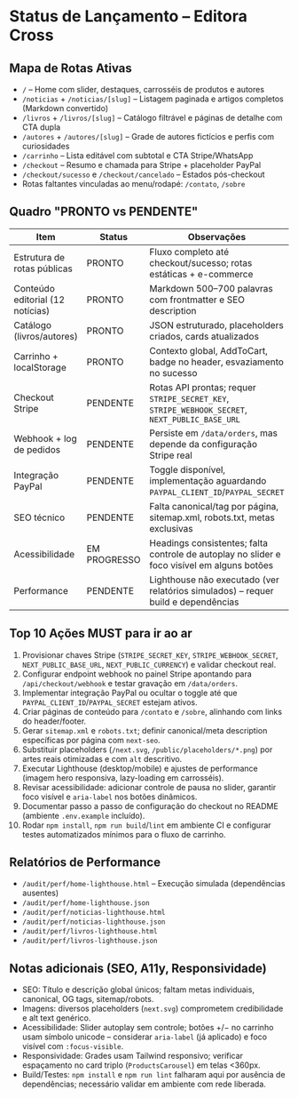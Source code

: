 # Status de Lançamento – Editora Cross

## Mapa de Rotas Ativas
- `/` – Home com slider, destaques, carrosséis de produtos e autores
- `/noticias` + `/noticias/[slug]` – Listagem paginada e artigos completos (Markdown convertido)
- `/livros` + `/livros/[slug]` – Catálogo filtrável e páginas de detalhe com CTA dupla
- `/autores` + `/autores/[slug]` – Grade de autores fictícios e perfis com curiosidades
- `/carrinho` – Lista editável com subtotal e CTA Stripe/WhatsApp
- `/checkout` – Resumo e chamada para Stripe + placeholder PayPal
- `/checkout/sucesso` e `/checkout/cancelado` – Estados pós-checkout
- Rotas faltantes vinculadas ao menu/rodapé: `/contato`, `/sobre`

## Quadro "PRONTO vs PENDENTE"
| Item | Status | Observações |
| --- | --- | --- |
| Estrutura de rotas públicas | PRONTO | Fluxo completo até checkout/sucesso; rotas estáticas + e-commerce |
| Conteúdo editorial (12 notícias) | PRONTO | Markdown 500–700 palavras com frontmatter e SEO description |
| Catálogo (livros/autores) | PRONTO | JSON estruturado, placeholders criados, cards atualizados |
| Carrinho + localStorage | PRONTO | Contexto global, AddToCart, badge no header, esvaziamento no sucesso |
| Checkout Stripe | PENDENTE | Rotas API prontas; requer `STRIPE_SECRET_KEY`, `STRIPE_WEBHOOK_SECRET`, `NEXT_PUBLIC_BASE_URL` |
| Webhook + log de pedidos | PENDENTE | Persiste em `/data/orders`, mas depende da configuração Stripe real |
| Integração PayPal | PENDENTE | Toggle disponível, implementação aguardando `PAYPAL_CLIENT_ID`/`PAYPAL_SECRET` |
| SEO técnico | PENDENTE | Falta canonical/tag por página, sitemap.xml, robots.txt, metas exclusivas |
| Acessibilidade | EM PROGRESSO | Headings consistentes; falta controle de autoplay no slider e foco visível em alguns botões |
| Performance | PENDENTE | Lighthouse não executado (ver relatórios simulados) – requer build e dependências |

## Top 10 Ações MUST para ir ao ar
1. Provisionar chaves Stripe (`STRIPE_SECRET_KEY`, `STRIPE_WEBHOOK_SECRET`, `NEXT_PUBLIC_BASE_URL`, `NEXT_PUBLIC_CURRENCY`) e validar checkout real.
2. Configurar endpoint webhook no painel Stripe apontando para `/api/checkout/webhook` e testar gravação em `/data/orders`.
3. Implementar integração PayPal ou ocultar o toggle até que `PAYPAL_CLIENT_ID`/`PAYPAL_SECRET` estejam ativos.
4. Criar páginas de conteúdo para `/contato` e `/sobre`, alinhando com links do header/footer.
5. Gerar `sitemap.xml` e `robots.txt`; definir canonical/meta description específicas por página com `next-seo`.
6. Substituir placeholders (`/next.svg`, `/public/placeholders/*.png`) por artes reais otimizadas e com `alt` descritivo.
7. Executar Lighthouse (desktop/mobile) e ajustes de performance (imagem hero responsiva, lazy-loading em carrosséis).
8. Revisar acessibilidade: adicionar controle de pausa no slider, garantir foco visível e `aria-label` nos botões dinâmicos.
9. Documentar passo a passo de configuração do checkout no README (ambiente `.env.example` incluído).
10. Rodar `npm install`, `npm run build`/`lint` em ambiente CI e configurar testes automatizados mínimos para o fluxo de carrinho.

## Relatórios de Performance
- `/audit/perf/home-lighthouse.html` – Execução simulada (dependências ausentes)
- `/audit/perf/home-lighthouse.json`
- `/audit/perf/noticias-lighthouse.html`
- `/audit/perf/noticias-lighthouse.json`
- `/audit/perf/livros-lighthouse.html`
- `/audit/perf/livros-lighthouse.json`

## Notas adicionais (SEO, A11y, Responsividade)
- SEO: Título e descrição global únicos; faltam metas individuais, canonical, OG tags, sitemap/robots.
- Imagens: diversos placeholders (`next.svg`) comprometem credibilidade e alt text genérico.
- Acessibilidade: Slider autoplay sem controle; botões +/− no carrinho usam símbolo unicode – considerar `aria-label` (já aplicado) e foco visível com `:focus-visible`.
- Responsividade: Grades usam Tailwind responsivo; verificar espaçamento no card triplo (`ProductsCarousel`) em telas <360px.
- Build/Testes: `npm install` e `npm run lint` falharam aqui por ausência de dependências; necessário validar em ambiente com rede liberada.
